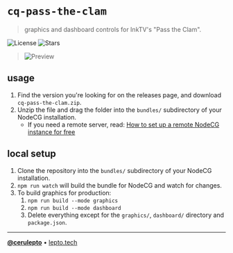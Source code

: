 # `cq-pass-the-clam`
> graphics and dashboard controls for InkTV's "Pass the Clam".

![License][license-shield]
![Stars][stars-shield]

> ![Preview](preview.png)

## usage
1. Find the version you're looking for on the releases page, and download `cq-pass-the-clam.zip`.
1. Unzip the file and drag the folder into the `bundles/` subdirectory of your NodeCG installation.
    - If you need a remote server, read: [How to set up a remote NodeCG instance for free](https://gist.github.com/LeptoFlare/70cd494e4562b7473fdb89029a4d6a87)

## local setup
1. Clone the repository into the `bundles/` subdirectory of your NodeCG installation.
1. `npm run watch` will build the bundle for NodeCG and watch for changes.
1. To build graphics for production:
    1. `npm run build --mode graphics`
    1. `npm run build --mode dashboard`
    1. Delete everything except for the `graphics/`, `dashboard/` directory and `package.json`.

---

[**@cerulepto**](https://github.com/LeptoFlare) • [lepto.tech](https://lepto.tech)

<!-- markdown links & imgs -->
[stars-shield]: https://img.shields.io/github/stars/LeptoFlare/cq-pass-the-clam.svg?style=social
[license-shield]: https://img.shields.io/github/license/LeptoFlare/cq-pass-the-clam.svg?style=flat
